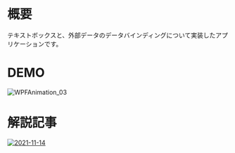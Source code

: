 # 概要

テキストボックスと、外部データのデータバインディングについて実装したアプリケーションです。

# DEMO

![WPFAnimation_03](https://github.com/shimanamisan/CsharpSample/assets/49751604/6f79af25-d80e-4a75-824e-855e0d6a3afc)

# 解説記事

[![2021-11-14](https://github.com/shimanamisan/CsharpSample/assets/49751604/0cab02c1-c6fe-4d58-9373-6c9682b9a065)](https://blog.hn-pgtech.com/2021-11-14/)


